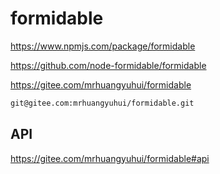 # formidable

<https://www.npmjs.com/package/formidable>

<https://github.com/node-formidable/formidable>

<https://gitee.com/mrhuangyuhui/formidable>

```bash
git@gitee.com:mrhuangyuhui/formidable.git
```

## API

<https://gitee.com/mrhuangyuhui/formidable#api>
